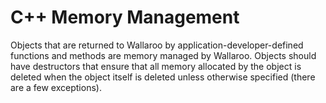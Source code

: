 # C++ Memory Management

Objects that are returned to Wallaroo by application-developer-defined functions and methods are memory managed by Wallaroo. Objects should have destructors that ensure that all memory allocated by the object is deleted when the object itself is deleted unless otherwise specified (there are a few exceptions).
